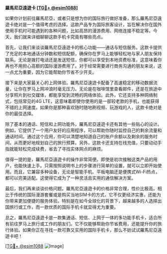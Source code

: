 **羅馬尼亞遠遊卡 [[TG💪+ @esim1088](https://t.me/s/esim1088)]**

如果你计划前往羅馬尼亞，或者只是想为你的国际旅行做好准备，那么羅馬尼亞遠遊卡绝对是一个值得考虑的选择。这款产品专为国际旅客设计，旨在解决你在国外使用手机时可能遇到的各种问题，比如高昂的漫游费用、网络连接不稳定等。今天，我们就来详细聊聊这款手机卡究竟有哪些亮点。

首先，让我们来谈谈羅馬尼亞遠遊卡的核心功能——通话与短信服务。这款卡提供了充足的本地通话分钟数和短信配额，确保你在罗马上能够轻松地与家人朋友保持联系。无论是拨打电话还是发送短信，你都可以享受到本地资费标准，这意味着你再也不用担心高额的国际漫游费用了。对于经常需要进行商务沟通的朋友来说，这一点尤为重要，因为它能帮助你节省不少开支。

接下来是大家最关心的上网体验。羅馬尼亞遠遊卡配备了高速稳定的移动数据流量，让你在罗马上网冲浪时毫无压力。无论是在咖啡馆里查看邮件，还是在旅途中分享照片到社交媒体，都能享受到流畅的网络体验。此外，它还支持多种网络制式，包括常见的4G LTE，这意味着即使你使用的是一部较老款的手机，也能获得不错的上网速度。如果你是那种喜欢随时随地刷视频、玩游戏的人，这款卡绝对是你的最佳选择。

除了基本的通话、短信和上网功能外，羅馬尼亞遠遊卡还有其他一些贴心的设计。例如，它提供了一个用户友好的应用程序，可以帮助你随时监控自己的剩余流量和通话时间。通过这个应用，你可以清楚地知道自己的账户余额以及剩余的服务时间，从而更好地规划自己的旅行预算。另外，这款卡还支持在线充值，只要动动手指就能轻松完成续费，省去了寻找实体网点的麻烦。

值得一提的是，羅馬尼亞遠遊卡的操作非常简便。即使是初次接触这类产品的用户，也能快速上手。只需按照说明书上的步骤进行简单的设置，就可以立即开始使用。而且，它兼容多种设备，无论是智能手机、平板电脑还是便携式Wi-Fi热点，都可以完美适配。这使得它成为了一种灵活且实用的通信解决方案。

最后，我们再来谈谈价格问题。羅馬尼亞遠遊卡的价格非常合理，性价比极高。相比于传统的国际漫游套餐或是购买当地SIM卡的方式，它不仅更经济实惠，还能为你带来更加便捷的服务体验。特别是在如今全球化的背景下，越来越多的人选择出国旅行或工作，而一款优质的国际手机卡就显得尤为重要。

总之，羅馬尼亞遠遊卡是一款集通话、短信、上网于一体的多功能手机卡，适合所有前往罗马上旅行或工作的朋友们。它不仅能够帮助你节省费用，还能提升你的旅行体验。如果你正在寻找一款可靠又实用的国际手机卡，那么不妨试试羅馬尼亞遠遊卡吧！

[[TG💪+ @esim1088](https://t.me/s/esim1088) ![Image](https://i.postimg.cc/4NQfJmqS/Snipaste-2025-05-13-00-14-12.png)]